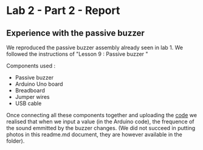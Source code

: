 # Lab 2 -  Part 2 -  Report

## Experience with the passive buzzer 
We reproduced the passive buzzer assembly already seen in lab 1.
We followed the instructions of "Lesson 9 : Passive buzzer "

Components used : 
- Passive buzzer
- Arduino Uno board
- Breadboard
- Jumper wires 
- USB cable 

Once connecting all these components together and uploading the [code](code.ino) we realised that when we input a value (in the Arduino code), the frequence of the sound emmitted by the buzzer changes.
(We did not succeed in putting photos in this readme.md document, they are however available in the folder).
